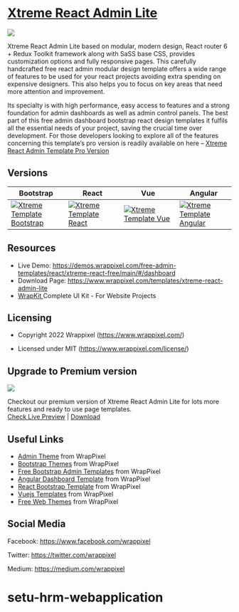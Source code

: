 <!-- Heading of Template -->
<h1>
  <a href="https://demos.wrappixel.com/free-admin-templates/react/xtreme-react-free/main/#/dashboard">Xtreme React Admin Lite</a>
</h1>

<!-- Main image of Template -->
<a target="_blank" href="https://www.wrappixel.com/wp-content/uploads/edd/2020/04/xtreme-react-admin-lite-y.jpg">
  <img src="https://www.wrappixel.com/wp-content/uploads/edd/2020/04/xtreme-react-admin-lite-y.jpg" />
</a>

<!-- Description of Template -->
<p>
  Xtreme React Admin Lite based on modular, modern design, React router 6 + Redux Toolkit framework along with SaSS base CSS, provides customization options and fully responsive pages. This  carefully handcrafted free react admin modular design template offers a wide range of features to be used for your react projects avoiding extra spending on expensive designers. This also helps you to focus on key areas that need more attention and improvement.
</p>

<p>
  Its specialty is with high performance, easy access to features and a strong foundation for admin dashboards as well as admin control panels. The best part of this free admin dashboard bootstrap react design templates it fulfils all the essential needs of your project, saving the crucial time over development. For those developers looking to explore all of the features concerning this template’s pro version is readily available on here – <a href="https://www.wrappixel.com/templates/xtreme-react-redux-admin/">Xtreme React Admin Template Pro Version</a>
</p>

<!-- Versions of Template -->
<h2><a id="user-content-versions" class="anchor" aria-hidden="true" href="#versions"></a>Versions</h2>
<table>
<thead>
<tr>
<th>Bootstrap</th>
<th>React</th>
<th>Vue</th>
<th>Angular</th>
</tr>
</thead>
<tbody>
<tr>
<td>
  <a href="https://www.wrappixel.com/templates/xtremeadmin/" rel="nofollow" width="150px">
    <img src="https://www.wrappixel.com/wp-content/uploads/edd/2020/04/xtreme-bootstrap-admin-y.jpg" alt="Xtreme Template  Bootstrap" style="max-width:150px;">
  </a>
</td>
<td>
  <a href="https://www.wrappixel.com/templates/xtreme-react-redux-admin/" rel="nofollow" width="150px">
    <img src="https://www.wrappixel.com/wp-content/uploads/edd/2020/04/xtreme-react-admin-template-y.jpg" alt="Xtreme Template  React" style="max-width:150px;">
  </a>
</td>
<td>
  <a href="https://www.wrappixel.com/templates/xtreme-vuesax-admin-pro/" rel="nofollow" width="150px">
    <img src="https://www.wrappixel.com/wp-content/uploads/edd/2020/04/xtreme-vuesax-admin-y.jpg" alt="Xtreme Template  Vue" style="max-width:150px;">
  </a>
</td>
  <td>
  <a href="https://www.wrappixel.com/templates/xtreme-angular-admin/" rel="nofollow" width="150px">
    <img src="https://www.wrappixel.com/wp-content/uploads/edd/2020/04/xtreme-angular-admin-y.jpg" alt="Xtreme Template  Angular" style="max-width:150px;">
  </a>
</td>
</tr>
</tbody>
</table>

<!-- Resources of Template -->
<h2>Resources</h2>
<ul>
<li>  
  Live Demo: <a href="https://demos.wrappixel.com/free-admin-templates/react/xtreme-react-free/main/#/dashboard" rel="nofollow">https://demos.wrappixel.com/free-admin-templates/react/xtreme-react-free/main/#/dashboard</a>
</li>
<li>
    Download Page: <a href="https://www.wrappixel.com/templates/xtreme-react-admin-lite" rel="nofollow">
  https://www.wrappixel.com/templates/xtreme-react-admin-lite</a>
</li>
<li>
    <a href="https://www.wrappixel.com/templates/wrapkit/#demos" rel="nofollow">WrapKit </a>Complete UI Kit - For Website Projects
</li>
</ul>

<!-- Licensing of Template -->
<h2>Licensing</h2>
<ul>
  <li>
    <p>Copyright 2022 Wrappixel (<a href="https://www.wrappixel.com/" rel="nofollow">https://www.wrappixel.com/</a>)</p>
  </li>
  <li>
    <p>Licensed under MIT (<a href="https://www.wrappixel.com/license/">https://www.wrappixel.com/license/</a>)</p>
  </li>
</ul>

<!-- Upgrade to Premium version of Template -->
<h2>Upgrade to Premium version</h2>
<a target="_blank" href="https://www.wrappixel.com/templates/xtreme-react-redux-admin/">
  <img src="https://www.wrappixel.com/wp-content/uploads/edd/2020/04/xtreme-react-admin-template-y.jpg" />
</a>
<p>
   Checkout our premium version of Xtreme React Admin Lite for lots more features and ready to use page templates.<br>
   <a href="https://demos.wrappixel.com/premium-admin-templates/react/xtreme-react/main/authentication/login">Check Live Preview</a> | <a href="https://www.wrappixel.com/templates/xtreme-react-redux-admin/">Download</a>
</p>

<!-- Useful Links of Template -->
<h2>Useful Links</h2>
<ul>
<li><a href="https://www.wrappixel.com/templates/category/admin-template/">Admin Theme</a> from WrapPixel</li>
<li><a href="https://www.wrappixel.com/">Bootstrap Themes</a> from WrapPixel</li>
<li><a href="https://www.wrappixel.com/templates/category/bootstrap-admin-templates/">Free Bootstrap Admin Templates</a> from WrapPixel</li>
<li><a href="https://www.wrappixel.com/templates/category/angular-templates/">Angular Dashboard Template</a> from WrapPixel</li>
<li><a href="https://www.wrappixel.com/templates/category/react-templates/">React Bootstrap Template</a> from WrapPixel</li>
<li><a href="https://www.wrappixel.com/templates/category/vuejs-templates/">Vuejs Templates</a> from WrapPixel</li>
<li><a href="https://www.wrappixel.com/templates/category/free-templates/">Free Web Themes</a> from WrapPixel</li>
</ul>

<!-- Social Media of Wrappixel -->
<h2>Social Media</h2>
<p>Facebook: <a href="https://www.facebook.com/wrappixel">https://www.facebook.com/wrappixel</a></p>
<p>Twitter: <a href="https://twitter.com/wrappixel">https://twitter.com/wrappixel</a></p>
<p>Medium: <a href="https://medium.com/wrappixel">https://medium.com/wrappixel</a></p>


<!-- Demo of Template -->
<!-- <h2>Demo</h2>
<ul>
<li><a href="https://wrappixel.com/demos/free-admin-templates/xtreme-reactadmin-lite/main/#/dashboard" rel="nofollow">Start page</a></li>
<li><a href="https://wrappixel.com/demos/free-admin-templates/xtreme-reactadmin-lite/main/#/alert" rel="nofollow">Alert page</a></li>
<li><a href="https://wrappixel.com/demos/free-admin-templates/xtreme-reactadmin-lite/main/#/badge" rel="nofollow">Badge page </a></li>
<li><a href="https://wrappixel.com/demos/free-admin-templates/xtreme-reactadmin-lite/main/#/button" rel="nofollow">Button Page</a></li>
<li><a href="https://wrappixel.com/demos/free-admin-templates/xtreme-reactadmin-lite/main/#/card" rel="nofollow">Card page</a></li>
</ul> -->

<!-- <a href="https://wrappixel.com/demos/free-admin-templates/xtreme-reactadmin-lite/main/#/dashboard" rel="nofollow">View More</a> -->

<!-- Quick start of Template -->
<!-- <h2>Quick start</h2>
<ul>
<li><code>npm install</code></li>
<li>Clone the repo: <code>git clone https://github.com/wrappixel/xtreme-react-lite.git</code>.</li>
<li><a href="https://github.com/wrappixel/xtreme-react-lite/archive/master.zip">Download from Github</a>.</li>
<li><a href="https://www.wrappixel.com/templates/xtreme-react-admin-lite/#demos" rel="nofollow">Download from Wrappixel</a>.</li>
</ul> -->


<!-- Older Content -->
<!-- <h3>React Version of Xtreme admin, you can use it for your personal project, Footer backlink required, it must be redirect to our wrappixel.com</h3> -->

<!-- Check the live preview : -->

<!-- <a href="https://wrappixel.com/demos/free-admin-templates/xtreme-reactadmin-lite/landingpage/">Demo </a> -->
# setu-hrm-webapplication

